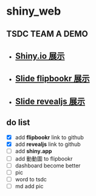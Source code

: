 # shiny_web

## TSDC TEAM A DEMO

- ## [**Shiny.io 展示**](https://vivianchiou.shinyapps.io/myshiny)


- ## [**Slide flipbookr 展示**](https://vivianchiou.github.io/shiny_web/slide_flipbookr.html)
  

- ## [**Slide revealjs 展示**](https://vivianchiou.github.io/shiny_web/slide_revealjs.html)



## do list

- [x] add **flipbookr** link to github
- [x] add **revealjs** link to github
- [ ] add **shiny.app**
- [ ] add 動動圖 to flipbookr
- [ ] dashboard become better
- [ ] pic
- [ ] word to tsdc
- [ ] md add pic 
